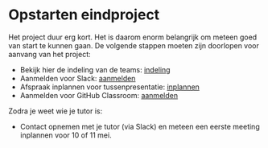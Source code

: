 # Opstarten eindproject

Het project duur erg kort. Het is daarom enorm belangrijk om meteen goed van start te kunnen gaan. De volgende stappen moeten zijn doorlopen voor aanvang van het project:

- Bekijk hier de indeling van de teams: [indeling](/groepsproject/teams)
- Aanmelden voor Slack: [aanmelden](/groepsproject/slack)
- Afspraak inplannen voor tussenpresentatie: [inplannen](/groepsproject/plan-presentatie)
- Aanmelden voor GitHub Classroom: [aanmelden](/groepsproject/github-classroom)

Zodra je weet wie je tutor is:

- Contact opnemen met je tutor (via Slack) en meteen een eerste meeting inplannen voor 10 of 11 mei.
